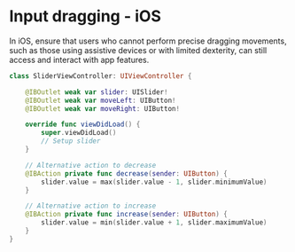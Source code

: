 # Input dragging - iOS

In iOS, ensure that users who cannot perform precise dragging movements, such as those using assistive devices or with limited dexterity, can still access and interact with app features.

```swift
class SliderViewController: UIViewController {

    @IBOutlet weak var slider: UISlider!
    @IBOutlet weak var moveLeft: UIButton!
    @IBOutlet weak var moveRight: UIButton!

    override func viewDidLoad() {
        super.viewDidLoad()
        // Setup slider
    }

    // Alternative action to decrease
    @IBAction private func decrease(sender: UIButton) {
        slider.value = max(slider.value - 1, slider.minimumValue)
    }

    // Alternative action to increase
    @IBAction private func increase(sender: UIButton) {
        slider.value = min(slider.value + 1, slider.maximumValue)
    }
}
```
